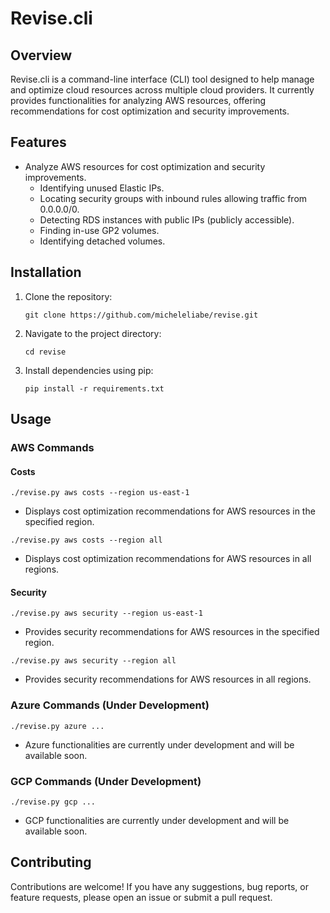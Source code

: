 # Revise.cli

## Overview
Revise.cli is a command-line interface (CLI) tool designed to help manage and optimize cloud resources across multiple cloud providers. It currently provides functionalities for analyzing AWS resources, offering recommendations for cost optimization and security improvements.

## Features
- Analyze AWS resources for cost optimization and security improvements.
  - Identifying unused Elastic IPs.
  - Locating security groups with inbound rules allowing traffic from 0.0.0.0/0.
  - Detecting RDS instances with public IPs (publicly accessible).
  - Finding in-use GP2 volumes.
  - Identifying detached volumes.

## Installation
1. Clone the repository:
   ```
   git clone https://github.com/micheleliabe/revise.git
   ```

2. Navigate to the project directory:
   ```
   cd revise
   ```

3. Install dependencies using pip:
   ```
   pip install -r requirements.txt
   ```

## Usage
### AWS Commands
#### Costs
```
./revise.py aws costs --region us-east-1
```
- Displays cost optimization recommendations for AWS resources in the specified region.

```
./revise.py aws costs --region all
```
- Displays cost optimization recommendations for AWS resources in all regions.

#### Security
```
./revise.py aws security --region us-east-1
```
- Provides security recommendations for AWS resources in the specified region.

```
./revise.py aws security --region all
```
- Provides security recommendations for AWS resources in all regions.

### Azure Commands (Under Development)
```
./revise.py azure ...
```
- Azure functionalities are currently under development and will be available soon.

### GCP Commands (Under Development)
```
./revise.py gcp ...
```
- GCP functionalities are currently under development and will be available soon.

## Contributing
Contributions are welcome! If you have any suggestions, bug reports, or feature requests, please open an issue or submit a pull request.